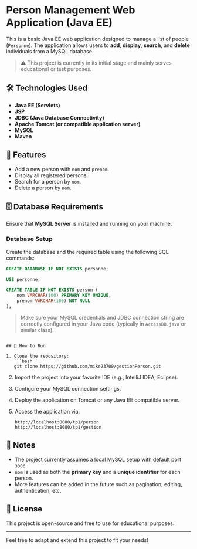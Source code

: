 # Person Management Web Application (Java EE)

This is a basic Java EE web application designed to manage a list of people (`Personne`). The application allows users to **add**, **display**, **search**, and **delete** individuals from a MySQL database.

> ⚠️ This project is currently in its initial stage and mainly serves educational or test purposes.

## 🛠️ Technologies Used

- **Java EE (Servlets)**
- **JSP**
- **JDBC (Java Database Connectivity)**
- **Apache Tomcat (or compatible application server)**
- **MySQL**
- **Maven**

## 🧾 Features

- Add a new person with `nom` and `prenom`.
- Display all registered persons.
- Search for a person by `nom`.
- Delete a person by `nom`.

## 🗄️ Database Requirements

Ensure that **MySQL Server** is installed and running on your machine.

### Database Setup

Create the database and the required table using the following SQL commands:

```sql
CREATE DATABASE IF NOT EXISTS personne;

USE personne;

CREATE TABLE IF NOT EXISTS person (
    nom VARCHAR(100) PRIMARY KEY UNIQUE,
    prenom VARCHAR(100) NOT NULL
);
```

> Make sure your MySQL credentials and JDBC connection string are correctly configured in your Java code (typically in `AccessDB.java` or similar class).

```

## 🚀 How to Run

1. Clone the repository:
   ```bash
   git clone https://github.com/mike23700/gestionPerson.git
   ```

2. Import the project into your favorite IDE (e.g., IntelliJ IDEA, Eclipse).

3. Configure your MySQL connection settings.

4. Deploy the application on Tomcat or any Java EE compatible server.

5. Access the application via:
   ```
   http://localhost:8080/tp1/person
   http://localhost:8080/tp1/gestion
   ```

## 📌 Notes

- The project currently assumes a local MySQL setup with default port `3306`.
- `nom` is used as both the **primary key** and a **unique identifier** for each person.
- More features can be added in the future such as pagination, editing, authentication, etc.

## 📄 License

This project is open-source and free to use for educational purposes.

---

Feel free to adapt and extend this project to fit your needs!
